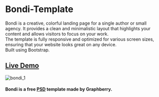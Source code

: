 # Bondi-Template

Bondi is a creative, colorful landing page for a single author or small agency. 
It provides a clean and minimalistic layout that highlights your content and allows visitors to focus on your work. <br>
The template is fully responsive and optimized for various screen sizes, ensuring that your website looks great on any device. <br>
Built using Bootstrap.
## <a href="https://mostafa-zewail77.github.io/Bondi-Template/">Live Demo</a>

![bondi_1](https://github.com/Mostafa-Zewail77/Bondi-Template/assets/104537380/caccc79f-8b7a-4056-8852-b9bd70ca1552)



#### Bondi is a free <a href="https://www.graphberry.com/item/bondi-psd-landing-page">PSD</a> template made by Graphberry.
